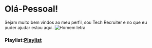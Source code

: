 # Olá-Pessoal!
Sejam muito bem vindos ao meu perfil, sou Tech Recruiter e no que eu puder ajudar estou aqui.
![Homem letra](https://github.com/professorjosedeassis/Linguagem-C/blob/master/imagens/homem%20letra.gif)
### Playlist:[Playlist](https://www.youtube.com/watch?v=2YRxZ8KnqoE)
